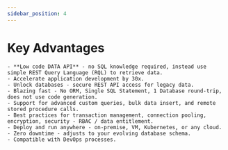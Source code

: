 ```yaml
---
sidebar_position: 4
---
```


# Key Advantages

    - **Low code DATA API** - no SQL knowledge required, instead use simple REST Query Language (RQL) to retrieve data.
    - Accelerate application development by 30x.
    - Unlock databases - secure REST API access for legacy data.
    - Blazing fast - No ORM, Single SQL Statement, 1 Database round-trip, does not use code generation.
    - Support for advanced custom queries, bulk data insert, and remote stored procedure calls.
    - Best practices for transaction management, connection pooling, encryption, security - RBAC / data entitlement.
    - Deploy and run anywhere - on-premise, VM, Kubernetes, or any cloud.
    - Zero downtime - adjusts to your evolving database schema.
    - Compatible with DevOps processes. 
